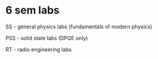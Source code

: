 # 6 sem labs
SS - general physics labs (fundamentals of modern physics)

PSS - solid state labs (DPQE only)

RT - radio engineering labs
